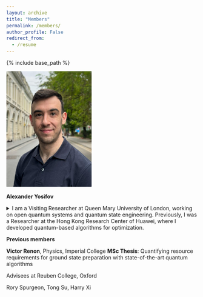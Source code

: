 ```yaml
---
layout: archive
title: "Members"
permalink: /members/
author_profile: False
redirect_from:
  - /resume
---
```


{% include base_path %}



<img src="/images/Alexander.jpg" alt="Description" style="border-radius: 1px; box-shadow: 0 0px 1px rgba(0, 0, 0, 0.02); border: 0px solid #ccc; width: 225px;">

**Alexander Yosifov**

<details>
  <summary>I am a Visiting Researcher at Queen Mary University of London, working on open quantum systems and quantum state engineering. Previously, I was a Researcher at the Hong Kong Research Center of Huawei, where I developed quantum-based algorithms for optimization.</summary>
  
Prior to that, I was working with Prof. Vlatko Vedral at the University of Oxford, focusing on quantum collision models for steady-state preparation and error mitigation.

My work examines the behaviour of open dissipation-driven and interacting many-body systems, and quantum information processing in realistic environments, with emphasis on quantum non-Markovian dynamics, and many-body quantum effects with applications to quantum error correction, quantum control, and ground state preparation on near-term devices.
</details>


 

**Previous members**

**Victor Renon**, Physics, Imperial College
**MSc Thesis**: Quantifying resource requirements for ground state preparation with state-of-the-art quantum algorithms

Advisees at Reuben College, Oxford

Rory Spurgeon, Tong Su, Harry Xi 
